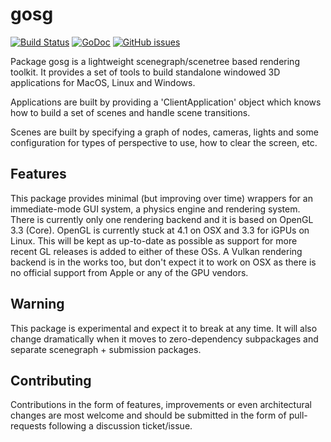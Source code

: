 # gosg
[![Build Status](https://travis-ci.org/fcvarela/gosg.svg?branch=master)](https://travis-ci.org/fcvarela/gosg)
[![GoDoc](https://godoc.org/github.com/fcvarela/gosg?status.svg)](https://godoc.org/github.com/fcvarela/gosg)
[![GitHub issues](https://img.shields.io/github/issues/fcvarela/gosg.svg)](https://github.com/fcvarela/gosg/issues)

Package gosg is a lightweight scenegraph/scenetree based rendering toolkit. It provides a set of tools to build standalone windowed 3D applications for MacOS, Linux and Windows.

Applications are built by providing a 'ClientApplication' object which knows how to build a set of scenes and handle scene transitions.

Scenes are built by specifying a graph of nodes, cameras, lights and some configuration for types of perspective to use, how to clear the screen, etc.

## Features
This package provides minimal (but improving over time) wrappers for an immediate-mode GUI system, a physics engine and rendering system. There is currently only one rendering backend and it is based on OpenGL 3.3 (Core). OpenGL is currently stuck at 4.1 on OSX and 3.3 for iGPUs on Linux. This will be kept as up-to-date as possible as support for more recent GL releases is added to either of these OSs. A Vulkan rendering backend is in the works too, but don't expect it to work on OSX as there is no official support from Apple or any of the GPU vendors.

## Warning
This package is experimental and expect it to break at any time. It will also change dramatically when it moves to zero-dependency subpackages and separate scenegraph + submission packages.

## Contributing
Contributions in the form of features, improvements or even architectural changes are most welcome and should be submitted in the form of pull-requests following a discussion ticket/issue.

